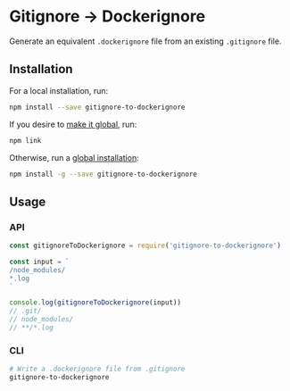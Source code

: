 # Gitignore → Dockerignore

Generate an equivalent `.dockerignore` file from an existing `.gitignore` file.

## Installation

For a local installation, run:
```sh
npm install --save gitignore-to-dockerignore
```
If you desire to [make it global](https://stackoverflow.com/questions/28440893/install-a-locally-developed-npm-package-globally), run:
```sh
npm link
```
Otherwise, run a [global installation](https://stackoverflow.com/questions/13167588/what-does-the-g-flag-do-in-the-command-npm-install-g-something):
```sh
npm install -g --save gitignore-to-dockerignore
```

## Usage

### API

```js
const gitignoreToDockerignore = require('gitignore-to-dockerignore')

const input = `
/node_modules/
*.log
`

console.log(gitignoreToDockerignore(input))
// .git/
// node_modules/
// **/*.log
```

### CLI

```sh
# Write a .dockerignore file from .gitignore
gitignore-to-dockerignore
```
